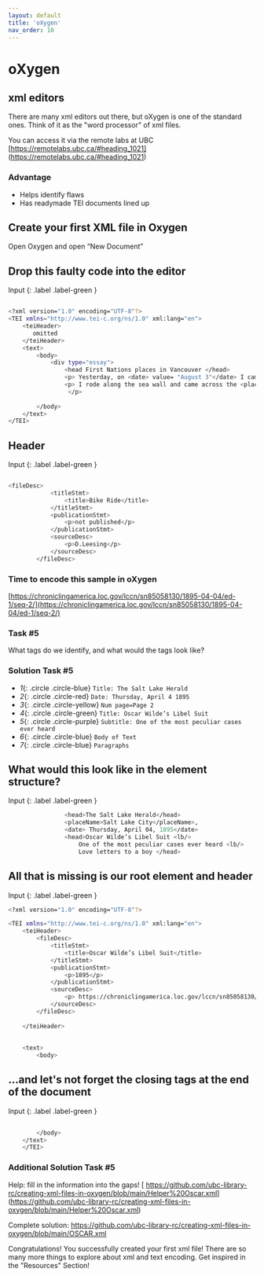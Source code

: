 ```yaml
---
layout: default
title: 'oXygen'
nav_order: 10
---
```

# oXygen


## **xml editors**
There are many xml editors out there, but oXygen is one of the standard ones. Think of it as the "word processor" of xml files. 

You can access it via the remote labs at UBC 
[https://remotelabs.ubc.ca/#heading_1021]
(https://remotelabs.ubc.ca/#heading_1021) 

### **Advantage**
- Helps identify flaws 
- Has readymade TEI documents lined up

## **Create your first XML file in Oxygen**
Open Oxygen and open “New Document”


## **Drop this faulty code into the editor**
Input
{: .label .label-green }
```sh

<?xml version="1.0" encoding="UTF-8"?>
<TEI xmlns="http://www.tei-c.org/ns/1.0" xml:lang="en">
    <teiHeader>
       omitted
    </teiHeader>
    <text>
        <body>
            <div type="essay">
                <head First Nations places in Vancouver </head>
                <p> Yesterday, on <date> value= "August 3"</date> I came across a landmark which reminded me of the presence of the first nations. </p>
                <p> I rode along the sea wall and came across the <placeName>Welcome Figure </placeName>.
                 </p>
            
        </body>
    </text>
</TEI>
```
  
## **Header**
Input
{: .label .label-green }
```sh

<fileDesc>
            <titleStmt>
                <title>Bike Ride</title>
            </titleStmt>
            <publicationStmt>
                <p>not published</p>
            </publicationStmt>
            <sourceDesc>
                <p>D.Leesing</p>
            </sourceDesc>
        </fileDesc>
```
### **Time to encode this sample in oXygen**
[https://chroniclingamerica.loc.gov/lccn/sn85058130/1895-04-04/ed-1/seq-2/](https://chroniclingamerica.loc.gov/lccn/sn85058130/1895-04-04/ed-1/seq-2/)

### **Task #5**
  What tags do we identify, and what would the tags look like? 
  
### **Solution Task #5**
* *1*{: .circle .circle-blue} `Title: The Salt Lake Herald` 
* *2*{: .circle .circle-red} `Date: Thursday, April 4 1895`
* *3*{: .circle .circle-yellow} `Num page=Page 2`
* *4*{: .circle .circle-green} `Title: Oscar Wilde’s Libel Suit`
* *5*{: .circle .circle-purple} `Subtitle: One of the most peculiar cases ever heard` 
* *6*{: .circle .circle-blue} `Body of Text`
* *7*{: .circle .circle-blue} `Paragraphs`

## **What would this look like in the element structure?**
Input
{: .label .label-green }
```sh
                <head>The Salt Lake Herald</head>
                <placeName>Salt Lake City</placeName>, 
                <date> Thursday, April 04, 1895</date>
                <head>Oscar Wilde’s Libel Suit <lb/>
                    One of the most peculiar cases ever heard <lb/>
                    Love letters to a boy </head>

```


## **All that is missing is our root element and header**
Input
{: .label .label-green }
```sh
<?xml version="1.0" encoding="UTF-8"?>

<TEI xmlns="http://www.tei-c.org/ns/1.0" xml:lang="en">
    <teiHeader>
        <fileDesc>
            <titleStmt>
                <title>Oscar Wilde’s Libel Suit</title>
            </titleStmt>
            <publicationStmt>
                <p>1895</p>
            </publicationStmt>
            <sourceDesc>
                <p> https://chroniclingamerica.loc.gov/lccn/sn85058130/1895-04-04/ed-1/seq-2/</p>
            </sourceDesc>
        </fileDesc>
      
    </teiHeader>
    
    
    <text>
        <body>
   ```
## **...and let's not forget the closing tags at the end of the document**

Input
{: .label .label-green }
```sh
       
        </body>
    </text>
    </TEI>

```
### **Additional Solution Task #5**
  
  Help: fill in the information into the gaps! 
  [  https://github.com/ubc-library-rc/creating-xml-files-in-oxygen/blob/main/Helper%20Oscar.xml]
  (https://github.com/ubc-library-rc/creating-xml-files-in-oxygen/blob/main/Helper%20Oscar.xml)
  
  Complete solution:
  [  https://github.com/ubc-library-rc/creating-xml-files-in-oxygen/blob/main/OSCAR.xml ](https://github.com/ubc-library-rc/creating-xml-files-in-oxygen/blob/main/OSCAR.xml)
  
Congratulations!  You successfully created your first xml file! 
There are so many more things to explore about xml and text encoding. Get inspired in the "Resources" Section!



